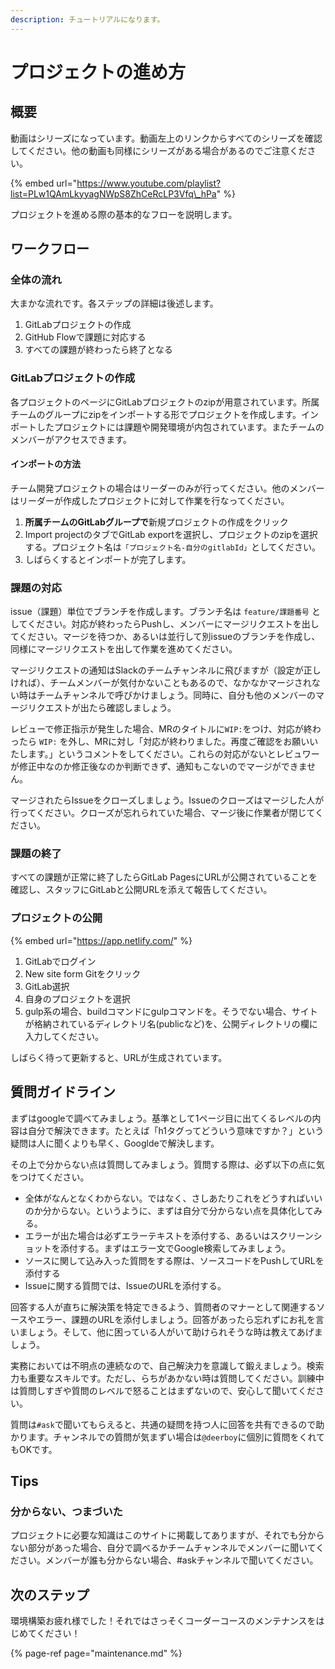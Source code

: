 ```yaml
---
description: チュートリアルになります。
---
```


# プロジェクトの進め方

## 概要

動画はシリーズになっています。動画左上のリンクからすべてのシリーズを確認してください。他の動画も同様にシリーズがある場合があるのでご注意ください。

{% embed url="https://www.youtube.com/playlist?list=PLw1QAmLkyyagNWpS8ZhCeRcLP3Vfq\_hPa" %}

プロジェクトを進める際の基本的なフローを説明します。

## ワークフロー

### 全体の流れ

大まかな流れです。各ステップの詳細は後述します。

1. GitLabプロジェクトの作成
2. GitHub Flowで課題に対応する
3. すべての課題が終わったら終了となる

### GitLabプロジェクトの作成

各プロジェクトのページにGitLabプロジェクトのzipが用意されています。所属チームのグループにzipをインポートする形でプロジェクトを作成します。インポートしたプロジェクトには課題や開発環境が内包されています。またチームのメンバーがアクセスできます。

#### インポートの方法

チーム開発プロジェクトの場合はリーダーのみが行ってください。他のメンバーはリーダーが作成したプロジェクトに対して作業を行なってください。

1. **所属チームのGitLabグループで**新規プロジェクトの作成をクリック
2. Import projectのタブでGitLab exportを選択し、プロジェクトのzipを選択する。プロジェクト名は`「プロジェクト名-自分のgitlabId」`としてください。
3. しばらくするとインポートが完了します。

### 課題の対応

issue（課題）単位でブランチを作成します。ブランチ名は `feature/課題番号` としてください。対応が終わったらPushし、メンバーにマージリクエストを出してください。マージを待つか、あるいは並行して別issueのブランチを作成し、同様にマージリクエストを出して作業を進めてください。

マージリクエストの通知はSlackのチームチャンネルに飛びますが（設定が正しければ）、チームメンバーが気付かないこともあるので、なかなかマージされない時はチームチャンネルで呼びかけましょう。同時に、自分も他のメンバーのマージリクエストが出たら確認しましょう。

レビューで修正指示が発生した場合、MRのタイトルに`WIP:`をつけ、対応が終わったら `WIP:` を外し、MRに対し「対応が終わりました。再度ご確認をお願いいたします。」というコメントをしてください。これらの対応がないとレビュワーが修正中なのか修正後なのか判断できず、通知もこないのでマージができません。

マージされたらIssueをクローズしましょう。Issueのクローズはマージした人が行ってください。クローズが忘れられていた場合、マージ後に作業者が閉じてください。

### 課題の終了

すべての課題が正常に終了したらGitLab PagesにURLが公開されていることを確認し、スタッフにGitLabと公開URLを添えて報告してください。

### プロジェクトの公開

{% embed url="https://app.netlify.com/" %}

1. GitLabでログイン
2. New site form Gitをクリック
3. GitLab選択
4. 自身のプロジェクトを選択
5. gulp系の場合、buildコマンドにgulpコマンドを。そうでない場合、サイトが格納されているディレクトリ名\(publicなど\)を、公開ディレクトリの欄に入力してください。

しばらく待って更新すると、URLが生成されています。

## 質問ガイドライン

まずはgoogleで調べてみましょう。基準として1ページ目に出てくるレベルの内容は自分で解決できます。たとえば「h1タグってどういう意味ですか？」という疑問は人に聞くよりも早く、Googldeで解決します。

その上で分からない点は質問してみましょう。質問する際は、必ず以下の点に気をつけてください。

* 全体がなんとなくわからない。ではなく、さしあたりこれをどうすればいいのか分からない。というように、まずは自分で分からない点を具体化してみる。
* エラーが出た場合は必ずエラーテキストを添付する、あるいはスクリーンショットを添付する。まずはエラー文でGoogle検索してみましょう。
* ソースに関して込み入った質問をする際は、ソースコードをPushしてURLを添付する
* Issueに関する質問では、IssueのURLを添付する。

回答する人が直ちに解決策を特定できるよう、質問者のマナーとして関連するソースやエラー、課題のURLを添付しましょう。回答があったら忘れずにお礼を言いましょう。そして、他に困っている人がいて助けられそうな時は教えてあげましょう。

実務においては不明点の連続なので、自己解決力を意識して鍛えましょう。検索力も重要なスキルです。ただし、らちがあかない時は質問してください。訓練中は質問しすぎや質問のレベルで怒ることはまずないので、安心して聞いてください。

質問は`#ask`で聞いてもらえると、共通の疑問を持つ人に回答を共有できるので助かります。チャンネルでの質問が気まずい場合は`@deerboy`に個別に質問をくれてもOKです。

## Tips

### 分からない、つまづいた

プロジェクトに必要な知識はこのサイトに掲載してありますが、それでも分からない部分があった場合、自分で調べるかチームチャンネルでメンバーに聞いてください。メンバーが誰も分からない場合、\#askチャンネルで聞いてください。

## 次のステップ

環境構築お疲れ様でした！それではさっそくコーダーコースのメンテナンスをはじめてください！

{% page-ref page="maintenance.md" %}
